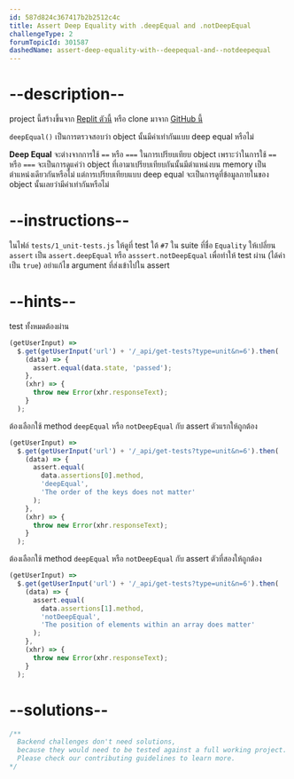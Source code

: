 ```yaml
---
id: 587d824c367417b2b2512c4c
title: Assert Deep Equality with .deepEqual and .notDeepEqual
challengeType: 2
forumTopicId: 301587
dashedName: assert-deep-equality-with--deepequal-and--notdeepequal
---
```


# --description--

project นี้สร้างขึ้นจาก [Replit ตัวนี้](https://replit.com/github/freeCodeCamp/boilerplate-mochachai) หรือ clone มาจาก [GitHub นี้](https://github.com/freeCodeCamp/boilerplate-mochachai/)

`deepEqual()` เป็นการตรวจสอบว่า object นั้นมีค่าเท่ากันแบบ deep equal หรือไม่

**Deep Equal** จะต่างจากการใช้ `==` หรือ `===` ในการเปรียบเทียบ object เพราะว่าในการใช้ `==` หรือ `===` จะเป็นการดูแค่ว่า object ที่เอามาเปรียบเทียบกันนั้นมีตำแหน่งบน memory เป็นตำแหน่งเดียวกันหรือไม่ แต่การเปรียบเทียบแบบ deep equal จะเป็นการดูที่ข้อมูลภายในของ object นั้นเลยว่ามีค่าเท่ากันหรือไม่

# --instructions--

ในไฟล์ `tests/1_unit-tests.js` ให้ดูที่ test ใต้ `#7` ใน suite ที่ชื่อ `Equality` 
ให้เปลี่ยน `assert` เป็น `assert.deepEqual` หรือ `asssert.notDeepEqual` เพื่อทำให้ test ผ่าน (ได้ค่าเป็น `true`) 
อย่าแก้ไข argument ที่ส่งเข้าไปใน assert

# --hints--

test ทั้งหมดต้องผ่าน

```js
(getUserInput) =>
  $.get(getUserInput('url') + '/_api/get-tests?type=unit&n=6').then(
    (data) => {
      assert.equal(data.state, 'passed');
    },
    (xhr) => {
      throw new Error(xhr.responseText);
    }
  );
```

ต้องเลือกใช้ method `deepEqual` หรือ `notDeepEqual` กับ assert ตัวแรกให้ถูกต้อง

```js
(getUserInput) =>
  $.get(getUserInput('url') + '/_api/get-tests?type=unit&n=6').then(
    (data) => {
      assert.equal(
        data.assertions[0].method,
        'deepEqual',
        'The order of the keys does not matter'
      );
    },
    (xhr) => {
      throw new Error(xhr.responseText);
    }
  );
```

ต้องเลือกใช้ method `deepEqual` หรือ `notDeepEqual` กับ assert ตัวที่สองให้ถูกต้อง

```js
(getUserInput) =>
  $.get(getUserInput('url') + '/_api/get-tests?type=unit&n=6').then(
    (data) => {
      assert.equal(
        data.assertions[1].method,
        'notDeepEqual',
        'The position of elements within an array does matter'
      );
    },
    (xhr) => {
      throw new Error(xhr.responseText);
    }
  );
```

# --solutions--

```js
/**
  Backend challenges don't need solutions, 
  because they would need to be tested against a full working project. 
  Please check our contributing guidelines to learn more.
*/
```
